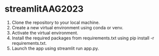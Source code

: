 # streamlitAAG2023

1. Clone the repository to your local machine.
2. Create a new virtual environment using conda or venv.
3. Activate the virtual environment.
4. Install the required packages from requirements.txt using pip install -r requirements.txt.
5. Launch the app using streamlit run app.py.
